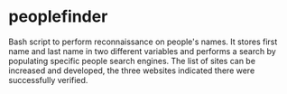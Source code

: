 # peoplefinder
Bash script to perform reconnaissance on people's names.
It stores first name and last name in two different variables and performs a search by populating specific people search engines.
The list of sites can be increased and developed, the three websites indicated there were successfully verified.
